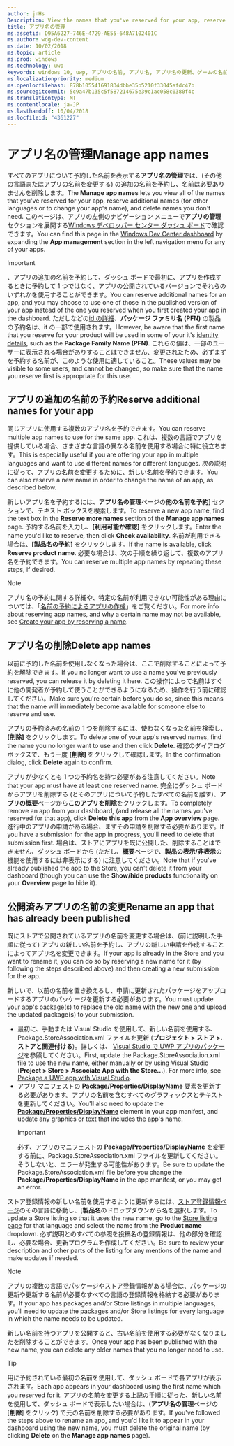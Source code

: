 ```yaml
---
author: jnHs
Description: View the names that you've reserved for your app, reserve additional names (for other languages or to change your app's name), and delete reserved names that you don't need anymore.
title: アプリ名の管理
ms.assetid: D95A6227-746E-4729-AE55-648A7102401C
ms.author: wdg-dev-content
ms.date: 10/02/2018
ms.topic: article
ms.prod: windows
ms.technology: uwp
keywords: windows 10, uwp, アプリの名前, アプリ名, アプリ名の更新、ゲームの名前, 製品名を変更します。
ms.localizationpriority: medium
ms.openlocfilehash: 878b105541691834dbbe35b5210f33045afdc47b
ms.sourcegitcommit: 5c9a47b135c5f587214675e39c1ac058c0380f4c
ms.translationtype: MT
ms.contentlocale: ja-JP
ms.lasthandoff: 10/04/2018
ms.locfileid: "4361227"
---
```

# <a name="manage-app-names"></a><span data-ttu-id="4d1ee-103">アプリ名の管理</span><span class="sxs-lookup"><span data-stu-id="4d1ee-103">Manage app names</span></span>

<span data-ttu-id="4d1ee-104">すべてのアプリについて予約した名前を表示する**アプリ名の管理**では、(その他の言語またはアプリの名前を変更する) の追加の名前を予約し、名前は必要ありませんを削除します。</span><span class="sxs-lookup"><span data-stu-id="4d1ee-104">The **Manage app names** lets you view all of the names that you've reserved for your app, reserve additional names (for other languages or to change your app's name), and delete names you don't need.</span></span> <span data-ttu-id="4d1ee-105">このページは、アプリの左側のナビゲーション メニューで**アプリの管理**セクションを展開する[Windows デベロッパー センター ダッシュ ボード](https://partner.microsoft.com/dashboard)で確認できます。</span><span class="sxs-lookup"><span data-stu-id="4d1ee-105">You can find this page in the [Windows Dev Center dashboard](https://partner.microsoft.com/dashboard) by expanding the **App management** section in the left navigation menu for any of your apps.</span></span>

> [!IMPORTANT]
> <span data-ttu-id="4d1ee-106">、アプリの追加の名前を予約して、ダッシュ ボードで最初に、アプリを作成するときに予約して 1 つではなく、アプリの公開されているバージョンでそれらのいずれかを使用することができます。</span><span class="sxs-lookup"><span data-stu-id="4d1ee-106">You can reserve additional names for an app, and you may choose to use one of those in the published version of your app instead of the one you reserved when you first created your app in the dashboard.</span></span> <span data-ttu-id="4d1ee-107">ただしなどの[id の詳細](view-app-identity-details.md)、**パッケージ ファミリ名 (PFN)** の製品の予約名は、it の一部で使用されます。</span><span class="sxs-lookup"><span data-stu-id="4d1ee-107">However, be aware that the first name that you reserve for your product will be used in some of your it's [identity details](view-app-identity-details.md), such as the **Package Family Name (PFN)**.</span></span> <span data-ttu-id="4d1ee-108">これらの値は、一部のユーザーに表示される場合がありすることはできません、変更されたため、必ずまずを予約する名前が、このような使用に適していること。</span><span class="sxs-lookup"><span data-stu-id="4d1ee-108">These values may be visible to some users, and cannot be changed, so make sure that the name you reserve first is appropriate for this use.</span></span>


## <a name="reserve-additional-names-for-your-app"></a><span data-ttu-id="4d1ee-109">アプリの追加の名前の予約</span><span class="sxs-lookup"><span data-stu-id="4d1ee-109">Reserve additional names for your app</span></span>

<span data-ttu-id="4d1ee-110">同じアプリに使用する複数のアプリ名を予約できます。</span><span class="sxs-lookup"><span data-stu-id="4d1ee-110">You can reserve multiple app names to use for the same app.</span></span> <span data-ttu-id="4d1ee-111">これは、複数の言語でアプリを提供している場合、さまざまな言語の異なる名前を使用する場合に特に役立ちます。</span><span class="sxs-lookup"><span data-stu-id="4d1ee-111">This is especially useful if you are offering your app in multiple languages and want to use different names for different languages.</span></span> <span data-ttu-id="4d1ee-112">次の説明に従って、アプリの名前を変更するために、新しい名前を予約できます。</span><span class="sxs-lookup"><span data-stu-id="4d1ee-112">You can also reserve a new name in order to change the name of an app, as described below.</span></span>

<span data-ttu-id="4d1ee-113">新しいアプリ名を予約するには、**アプリ名の管理**ページの**他の名前を予約**] セクションで、テキスト ボックスを検索します。</span><span class="sxs-lookup"><span data-stu-id="4d1ee-113">To reserve a new app name, find the text box in the **Reserve more names** section of the **Manage app names** page.</span></span> <span data-ttu-id="4d1ee-114">予約する名前を入力し、**[利用可能か確認]** をクリックします。</span><span class="sxs-lookup"><span data-stu-id="4d1ee-114">Enter the name you'd like to reserve, then click **Check availability**.</span></span> <span data-ttu-id="4d1ee-115">名前が利用できる場合は、**[製品名の予約]** をクリックします。</span><span class="sxs-lookup"><span data-stu-id="4d1ee-115">If the name is available, click **Reserve product name**.</span></span> <span data-ttu-id="4d1ee-116">必要な場合は、次の手順を繰り返して、複数のアプリ名を予約できます。</span><span class="sxs-lookup"><span data-stu-id="4d1ee-116">You can reserve multiple app names by repeating these steps, if desired.</span></span>

> [!NOTE]
> <span data-ttu-id="4d1ee-117">アプリ名の予約に関する詳細や、特定の名前が利用できない可能性がある理由については、「[名前の予約によるアプリの作成](create-your-app-by-reserving-a-name.md)」をご覧ください。</span><span class="sxs-lookup"><span data-stu-id="4d1ee-117">For more info about reserving app names, and why a certain name may not be available, see [Create your app by reserving a name](create-your-app-by-reserving-a-name.md).</span></span>


## <a name="delete-app-names"></a><span data-ttu-id="4d1ee-118">アプリ名の削除</span><span class="sxs-lookup"><span data-stu-id="4d1ee-118">Delete app names</span></span>

<span data-ttu-id="4d1ee-119">以前に予約した名前を使用しなくなった場合は、ここで削除することによって予約を解除できます。</span><span class="sxs-lookup"><span data-stu-id="4d1ee-119">If you no longer want to use a name you've previously reserved, you can release it by deleting it here.</span></span> <span data-ttu-id="4d1ee-120">この操作によって名前はすぐに他の開発者が予約して使うことができるようになるため、操作を行う前に確認してください。</span><span class="sxs-lookup"><span data-stu-id="4d1ee-120">Make sure you're certain before you do so, since this means that the name will immediately become available for someone else to reserve and use.</span></span>

<span data-ttu-id="4d1ee-121">アプリの予約済みの名前の 1 つを削除するには、使わなくなった名前を検索し、**[削除]** をクリックします。</span><span class="sxs-lookup"><span data-stu-id="4d1ee-121">To delete one of your app's reserved names, find the name you no longer want to use and then click **Delete**.</span></span> <span data-ttu-id="4d1ee-122">確認のダイアログ ボックスで、もう一度 **[削除]** をクリックして確認します。</span><span class="sxs-lookup"><span data-stu-id="4d1ee-122">In the confirmation dialog, click **Delete** again to confirm.</span></span>

<span data-ttu-id="4d1ee-123">アプリが少なくとも 1 つの予約名を持つ必要がある注意してください。</span><span class="sxs-lookup"><span data-stu-id="4d1ee-123">Note that your app must have at least one reserved name.</span></span> <span data-ttu-id="4d1ee-124">完全にダッシュ ボードからアプリを削除する (とそのアプリについて予約したすべての名前を離す)、**アプリの概要**ページから**このアプリを削除**をクリックします。</span><span class="sxs-lookup"><span data-stu-id="4d1ee-124">To completely remove an app from your dashboard, (and release all the names you've reserved for that app), click **Delete this app** from the **App overview** page.</span></span> <span data-ttu-id="4d1ee-125">進行中のアプリの申請がある場合、まずその申請を削除する必要があります。</span><span class="sxs-lookup"><span data-stu-id="4d1ee-125">If you have a submission for the app in progress, you'll need to delete that submission first.</span></span> <span data-ttu-id="4d1ee-126">場合は、ストアにアプリを既に公開した、削除することはできません、ダッシュ ボードから (ただし、**概要**ページで、**製品の表示/非表示**の機能を使用するには非表示にする) に注意してください。</span><span class="sxs-lookup"><span data-stu-id="4d1ee-126">Note that if you've already published the app to the Store, you can't delete it from your dashboard (though you can use the **Show/hide products** functionality on your **Overview** page to hide it).</span></span> 


## <a name="rename-an-app-that-has-already-been-published"></a><span data-ttu-id="4d1ee-127">公開済みアプリの名前の変更</span><span class="sxs-lookup"><span data-stu-id="4d1ee-127">Rename an app that has already been published</span></span>

<span data-ttu-id="4d1ee-128">既にストアで公開されているアプリの名前を変更する場合は、(前に説明した手順に従って) アプリの新しい名前を予約し、アプリの新しい申請を作成することによってアプリ名を変更できます。</span><span class="sxs-lookup"><span data-stu-id="4d1ee-128">If your app is already in the Store and you want to rename it, you can do so by reserving a new name for it (by following the steps described above) and then creating a new submission for the app.</span></span> 

<span data-ttu-id="4d1ee-129">新しいで、以前の名前を置き換えるし、申請に更新されたパッケージをアップロードするアプリのパッケージを更新する必要があります。</span><span class="sxs-lookup"><span data-stu-id="4d1ee-129">You must update your app's package(s) to replace the old name with the new one and upload the updated package(s) to your submission.</span></span>
- <span data-ttu-id="4d1ee-130">最初に、手動または Visual Studio を使用して、新しい名前を使用する、Package.StoreAssociation.xml ファイルを更新 (**プロジェクト > ストア >. ストアと関連付ける**)。詳しくは、 [Visual Studio で UWP アプリのパッケージ](../packaging/packaging-uwp-apps.md)を参照してください。</span><span class="sxs-lookup"><span data-stu-id="4d1ee-130">First, update the Package.StoreAssociation.xml file to use the new name, either manually or by using Visual Studio (**Project > Store > Associate App with the Store...**). For more info, see [Package a UWP app with Visual Studio](../packaging/packaging-uwp-apps.md).</span></span>
- <span data-ttu-id="4d1ee-131">アプリ マニフェストの [**Package/Properties/DisplayName**](https://docs.microsoft.com/uwp/schemas/appxpackage/uapmanifestschema/element-displayname) 要素を更新する必要があります。アプリの名前を含むすべてのグラフィックスとテキストを更新してください。</span><span class="sxs-lookup"><span data-stu-id="4d1ee-131">You'll also need to update the [**Package/Properties/DisplayName**](https://docs.microsoft.com/uwp/schemas/appxpackage/uapmanifestschema/element-displayname) element in your app manifest, and update any graphics or text that includes the app's name.</span></span> 
  > [!IMPORTANT]
  > <span data-ttu-id="4d1ee-132">必ず、アプリのマニフェストの **Package/Properties/DisplayName** を変更する前に、Package.StoreAssociation.xml ファイルを更新してください。そうしないと、エラーが発生する可能性があります。</span><span class="sxs-lookup"><span data-stu-id="4d1ee-132">Be sure to update the Package.StoreAssociation.xml file before you change the **Package/Properties/DisplayName** in the app manifest, or you may get an error.</span></span>

<span data-ttu-id="4d1ee-133">ストア登録情報の新しい名前を使用するように更新するには、[ストア登録情報ページ](create-app-store-listings.md)のその言語に移動し、[**製品名**のドロップダウンから名を選択します。</span><span class="sxs-lookup"><span data-stu-id="4d1ee-133">To update a Store listing so that it uses the new name, go to the [Store listing page](create-app-store-listings.md) for that language and select the name from the **Product name** dropdown.</span></span> <span data-ttu-id="4d1ee-134">必ず説明とのすべての参照を投稿名の登録情報は、他の部分を確認し、必要な場合、更新プログラムを作成してください。</span><span class="sxs-lookup"><span data-stu-id="4d1ee-134">Be sure to review your description and other parts of the listing for any mentions of the name and make updates if needed.</span></span>

> [!NOTE]
> <span data-ttu-id="4d1ee-135">アプリの複数の言語でパッケージやストア登録情報がある場合は、パッケージの更新や更新する名前が必要なすべての言語の登録情報を格納する必要があります。</span><span class="sxs-lookup"><span data-stu-id="4d1ee-135">If your app has packages and/or Store listings in multiple languages, you'll need to update the packages and/or Store listings for every language in which the name needs to be updated.</span></span>

<span data-ttu-id="4d1ee-136">新しい名前を持つアプリを公開すると、古い名前を使用する必要がなくなりましたを削除することができます。</span><span class="sxs-lookup"><span data-stu-id="4d1ee-136">Once your app has been published with the new name, you can delete any older names that you no longer need to use.</span></span>

> [!TIP]
> <span data-ttu-id="4d1ee-137">用に予約されている最初の名前を使用して、ダッシュ ボードで各アプリが表示されます。</span><span class="sxs-lookup"><span data-stu-id="4d1ee-137">Each app appears in your dashboard using the first name which you reserved for it.</span></span> <span data-ttu-id="4d1ee-138">アプリの名前を変更する上記の手順に従った、新しい名前を使用して、ダッシュ ボードで表示したい場合は、(**アプリ名の管理**ページの [**削除**] をクリック) で元の名前を削除する必要があります。</span><span class="sxs-lookup"><span data-stu-id="4d1ee-138">If you've followed the steps above to rename an app, and you'd like it to appear in your dashboard using the new name, you must delete the original name (by clicking **Delete** on the **Manage app names** page).</span></span> 

 

 




